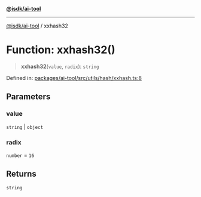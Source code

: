 [**@isdk/ai-tool**](../README.md)

***

[@isdk/ai-tool](../globals.md) / xxhash32

# Function: xxhash32()

> **xxhash32**(`value`, `radix`): `string`

Defined in: [packages/ai-tool/src/utils/hash/xxhash.ts:8](https://github.com/isdk/ai-tool.js/blob/6a89194ac34437a1bc58f7ec590cd22976939ca6/src/utils/hash/xxhash.ts#L8)

## Parameters

### value

`string` | `object`

### radix

`number` = `16`

## Returns

`string`
